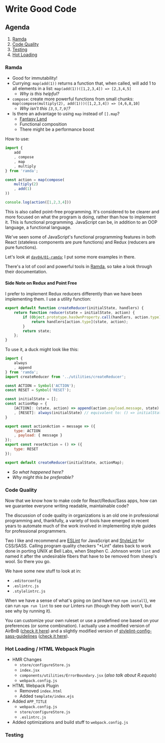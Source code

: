 # Write Good Code

## Agenda

1. [Ramda](#ramda)
1. [Code Quality](#code-quality)
1. [Testing](#testing)
1. [Hot Loading](#hot-loading)

### Ramda

* Good for immutability!
* Currying: `map(add(1))` returns a function that, when called, will add 1 to all elements in a list: `map(add(1))([1,2,3,4]) => [2,3,4,5]`
	* *Why is this helpful?*
* `compose`: create more powerful functions from small chunks: `map(compose(multiply(2), add(1)))([1,2,3,4]) => [4,6,8,10]`
	* *Why isn't this `[3,5,7,9]`?*
* Is there an advantage to using `map` instead of `[].map`?
	* [Fantasy Land](https://github.com/fantasyland/fantasy-land)
	* Functional composition
	* There might be a performance boost

How to use:

```javascript
import {
	add
	, compose
	, map
	, multiply
} from 'ramda';

const action = map(compose(
	multiply(2)
	, add(1)
))

console.log(action([1,2,3,4]))
```

This is also called point-free programming. It's considered to be clearer and more focused on what the program is doing, rather than how to implement it. This is functional programming. JavaScript can be, in addition to an OOP language, a functional language.

We've seen some of JavaScript's functional programming features in both React (stateless components are pure functions) and Redux (reducers are pure functions).

Let's look at [`day04/01-ramda`](day04/01-ramda); I put some more examples in there.

There's a lot of cool and powerful tools in [Ramda](https://ramdajs.com/docs/), so take a look through their documentation.

#### Side Note on Redux and Point Free

I prefer to implement Redux reducers differently than we have been implementing them. I use a utility function:

```javascript
export default function createReducer(initialState, handlers) {
    return function reducer(state = initialState, action) {
        if (Object.prototype.hasOwnProperty.call(handlers, action.type)) {
            return handlers[action.type](state, action);
        }
        return state;
    };
}
```

To use it, a duck might look like this:

```javascript
import {
	always
	, append
} from 'ramda';
import createReducer from '../utilities/createReducer';

const ACTION = Symbol('ACTION');
const RESET = Symbol('RESET');

const initialState = [];
const actionMap = {
	[ACTION]: (state, action) => append(action.payload.message, state)
	, [RESET]: always(initialState) // equivalent to: () => initialState
}

export const actionAction = message => ({
	type: ACTION
	, payload: { message }
});
export const resetAction = () => ({
	type: RESET
});

export default createReducer(initialState, actionMap);
```

* *So what happened here?*
* *Why might this be preferable?*

### Code Quality

Now that we know how to make code for React/Redux/Sass apps, how can we guarantee everyone writing readable, maintainable code?

The discussion of code quality in organizations is an old one in professional programming and, thankfully, a variety of tools have emerged in recent years to automate much of the work involved in implementing style guides for professional programmers.

Two I like and recommend are [ESLint](https://eslint.org/) for JavaScript and [StyleLint](https://stylelint.io/) for CSS/SASS. Calling program quality checkers "*Lint" dates back to work done in porting UNIX at Bell Labs, when Stephen C. Johnson wrote `lint` and named it after the undesirable fibers that have to be removed from sheep's wool. So there you go.

We have some new stuff to look at in:

* `.editorconfig`
* `.eslintrc.js`
* `.stylelintrc.js`

When we have a sense of what's going on (and have run `npm install`), we can run `npm run lint` to see our Linters run (though they *both* won't, but see why by running it).

You can customize your own ruleset or use a predefined one based on your preferences (or some combination). I actually use a modified version of AirBnB ([check it here](https://github.com/oncomouse/react-redux-webpack-starter/blob/master/.eslintrc.js)) and a slightly modified version of [stylelint-config-sass-guidelines](https://github.com/bjankord/stylelint-config-sass-guidelines/) ([check it here](https://github.com/oncomouse/react-redux-webpack-starter/blob/master/.stylelintrc.json)).

### Hot Loading / HTML Webpack Plugin
* HMR Changes
	- `store/configureStore.js`
	- `index.jsx`
	- `components/utilities/ErrorBoundary.jsx` (*also talk about R.equals*)
	- `webpack.config.js`
* HTML Webpack Plugin
	- Removed `index.html`
	- Added `template/index.ejs`
* Added `APP_TITLE`
	- `webpack.config.js`
	- `store/configureStore.js`
	- `.eslintrc.js`
* Added optimizations and build stuff to `webpack.config.js`
### Testing
